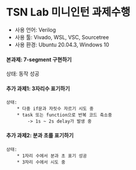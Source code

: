 # TSN Lab 미니인턴 과제수행
* 사용 언어: Verilog
* 사용 툴: Vivado, WSL, VSC, Sourcetree
* 사용 환경: Ubuntu 20.04.3, Windows 10

#### 본과제: 7-segment 구현하기
상태: 동작 성공

#### 추가 과제1: 3자리수 표기하기
    상태:   
        * 다중 if문과 자릿수 자르기 시도 중
        * task 또는 function으로 반복 코드 축소중
            -> 1s ~ 2s delay가 발생 중 

#### 추가 과제2: 분과 초를 표기하기
    상태:   
        * 1자리 수에서 분과 초 표기 성공
        * 3자리 수에서 시도 중